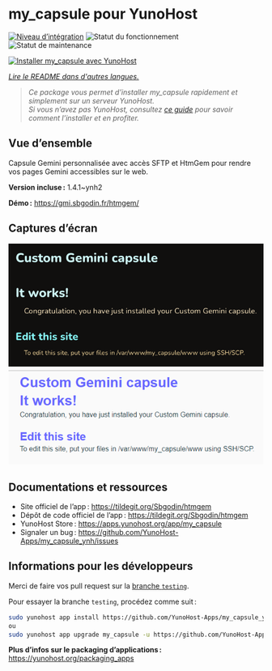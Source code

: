 <!--
Nota bene : ce README est automatiquement généré par <https://github.com/YunoHost/apps/tree/master/tools/readme_generator>
Il NE doit PAS être modifié à la main.
-->

# my_capsule pour YunoHost

[![Niveau d’intégration](https://apps.yunohost.org/badge/integration/my_capsule)](https://ci-apps.yunohost.org/ci/apps/my_capsule/)
![Statut du fonctionnement](https://apps.yunohost.org/badge/state/my_capsule)
![Statut de maintenance](https://apps.yunohost.org/badge/maintained/my_capsule)

[![Installer my_capsule avec YunoHost](https://install-app.yunohost.org/install-with-yunohost.svg)](https://install-app.yunohost.org/?app=my_capsule)

*[Lire le README dans d'autres langues.](./ALL_README.md)*

> *Ce package vous permet d’installer my_capsule rapidement et simplement sur un serveur YunoHost.*  
> *Si vous n’avez pas YunoHost, consultez [ce guide](https://yunohost.org/install) pour savoir comment l’installer et en profiter.*

## Vue d’ensemble

Capsule Gemini personnalisée avec accès SFTP et HtmGem pour rendre vos pages Gemini accessibles sur le web.


**Version incluse :** 1.4.1~ynh2

**Démo :** <https://gmi.sbgodin.fr/htmgem/>

## Captures d’écran

![Capture d’écran de my_capsule](./doc/screenshots/screenshot1.png)
![Capture d’écran de my_capsule](./doc/screenshots/screenshot2.png)

## Documentations et ressources

- Site officiel de l’app : <https://tildegit.org/Sbgodin/htmgem>
- Dépôt de code officiel de l’app : <https://tildegit.org/Sbgodin/htmgem>
- YunoHost Store : <https://apps.yunohost.org/app/my_capsule>
- Signaler un bug : <https://github.com/YunoHost-Apps/my_capsule_ynh/issues>

## Informations pour les développeurs

Merci de faire vos pull request sur la [branche `testing`](https://github.com/YunoHost-Apps/my_capsule_ynh/tree/testing).

Pour essayer la branche `testing`, procédez comme suit :

```bash
sudo yunohost app install https://github.com/YunoHost-Apps/my_capsule_ynh/tree/testing --debug
ou
sudo yunohost app upgrade my_capsule -u https://github.com/YunoHost-Apps/my_capsule_ynh/tree/testing --debug
```

**Plus d’infos sur le packaging d’applications :** <https://yunohost.org/packaging_apps>
